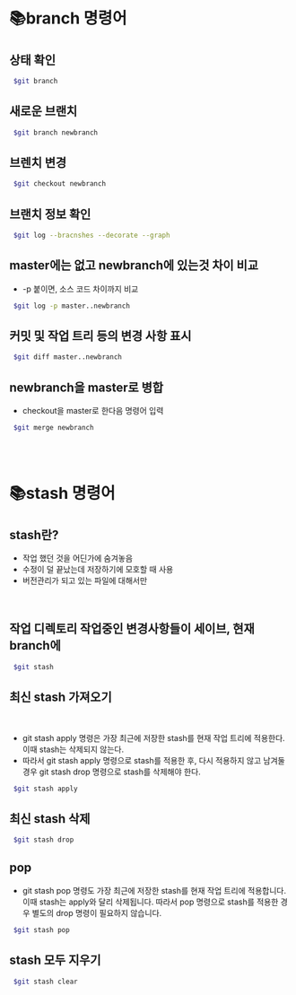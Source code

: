 # **📚branch 명령어**

## 상태 확인

```bash
 $git branch
```

## 새로운 브랜치

```bash
 $git branch newbranch
```

## 브렌치 변경

```bash
 $git checkout newbranch
```

## 브랜치 정보 확인

```bash
 $git log --bracnshes --decorate --graph
```

## master에는 없고 newbranch에 있는것 차이 비교

- -p 붙이면, 소스 코드 차이까지 비교

```bash
 $git log -p master..newbranch
```

## 커밋 및 작업 트리 등의 변경 사항 표시

```bash
 $git diff master..newbranch
```

## newbranch을 master로 병합

- checkout을 master로 한다음 명령어 입력

```bash
 $git merge newbranch
```

<br />
<br />

# **📚stash 명령어**

## **stash란?**

- 작업 했던 것을 어딘가에 숨겨놓음
- 수정이 덜 끝났는데 저장하기에 모호할 때 사용
- 버전관리가 되고 있는 파일에 대해서만

<br />

## 작업 디렉토리 작업중인 변경사항들이 세이브, 현재 branch에

```bash
 $git stash
```

## 최신 stash 가져오기

<br />

- git stash apply 명령은 가장 최근에 저장한 stash를 현재 작업 트리에 적용한다. 이때 stash는 삭제되지 않는다.
- 따라서 git stash apply 명령으로 stash를 적용한 후, 다시 적용하지 않고 남겨둘 경우 git stash drop 명령으로 stash를 삭제해야 한다. <br />

```bash
 $git stash apply
```

## 최신 stash 삭제

```bash
 $git stash drop
```

## pop

- git stash pop 명령도 가장 최근에 저장한 stash를 현재 작업 트리에 적용합니다. 이때 stash는 apply와 달리 삭제됩니다. 따라서 pop 명령으로 stash를 적용한 경우 별도의 drop 명령이 필요하지 않습니다.

```bash
 $git stash pop
```

## stash 모두 지우기

```bash
 $git stash clear
```
